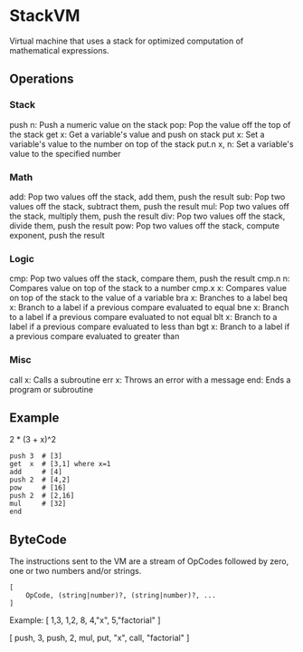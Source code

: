 # StackVM

Virtual machine that uses a stack for optimized computation of mathematical expressions. 

## Operations

### Stack
push n: Push a numeric value on the stack
pop: Pop the value off the top of the stack
get x: Get a variable's value and push on stack
put x: Set a variable's value to the number on top of the stack
put.n x, n: Set a variable's value to the specified number

### Math
add: Pop two values off the stack, add them, push the result
sub: Pop two values off the stack, subtract them, push the result
mul: Pop two values off the stack, multiply them, push the result
div: Pop two values off the stack, divide them, push the result
pow: Pop two values off the stack, compute exponent, push the result

### Logic
cmp: Pop two values off the stack, compare them, push the result
cmp.n n: Compares value on top of the stack to a number 
cmp.x x: Compares value on top of the stack to the value of a variable 
bra x: Branches to a label
beq x: Branch to a label if a previous compare evaluated to equal
bne x: Branch to a label if a previous compare evaluated to not equal
blt x: Branch to a label if a previous compare evaluated to less than
bgt x: Branch to a label if a previous compare evaluated to greater than

### Misc
call x: Calls a subroutine
err x: Throws an error with a message
end: Ends a program or subroutine

## Example

2 * (3 + x)^2

    push 3  # [3]
    get  x  # [3,1] where x=1
    add     # [4]
    push 2  # [4,2]
    pow     # [16]
    push 2  # [2,16]
    mul     # [32]
    end

## ByteCode
The instructions sent to the VM are a stream of OpCodes followed by zero, one or two numbers and/or strings.
```
[
    OpCode, (string|number)?, (string|number)?, ...
]
```

Example:
    [ 1,3, 1,2, 8, 4,"x", 5,"factorial" ]

[
    push, 3,
    push, 2,
    mul,
    put, "x",
    call, "factorial"
]
